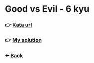 # Good vs Evil - 6 kyu

### :point_right: [Kata url](https://www.codewars.com/kata/52761ee4cffbc69732000738)

### :point_right: [My solution](./index.js)

### :arrow_left: [Back](../README.md)
